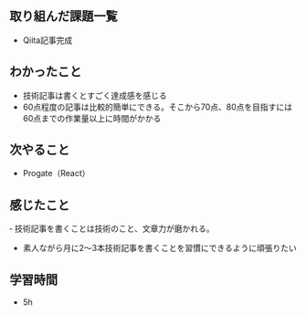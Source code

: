 ## 取り組んだ課題一覧
- Qiita記事完成
## わかったこと
- 技術記事は書くとすごく達成感を感じる
- 60点程度の記事は比較的簡単にできる。そこから70点、80点を目指すには60点までの作業量以上に時間がかかる
## 次やること
- Progate（React）
## 感じたこと
‐ 技術記事を書くことは技術のこと、文章力が磨かれる。
- 素人ながら月に2〜3本技術記事を書くことを習慣にできるように頑張りたい
## 学習時間
- 5h